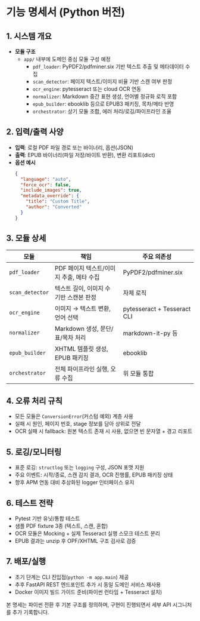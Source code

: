 # 기능 명세서 (Python 버전)

## 1. 시스템 개요
- **모듈 구조**
  - `app/` 내부에 도메인 중심 모듈 구성 예정
    - `pdf_loader`: PyPDF2/pdfminer.six 기반 텍스트 추출 및 메타데이터 수집
    - `scan_detector`: 페이지 텍스트/이미지 비율 기반 스캔 여부 판정
    - `ocr_engine`: pytesseract 또는 cloud OCR 연동
    - `normalizer`: Markdown 중간 표현 생성, 언어별 정규화 로직 포함
    - `epub_builder`: ebooklib 등으로 EPUB3 패키징, 목차/메타 반영
    - `orchestrator`: 상기 모듈 조합, 에러 처리/로깅/파이프라인 조율

## 2. 입력/출력 사양
- **입력**: 로컬 PDF 파일 경로 또는 바이너리, 옵션(JSON)
- **출력**: EPUB 바이너리(파일 저장/바이트 반환), 변환 리포트(dict)
- **옵션 예시**
  ```json
  {
    "language": "auto",
    "force_ocr": false,
    "include_images": true,
    "metadata_override": {
      "title": "Custom Title",
      "author": "Converted"
    }
  }
  ```

## 3. 모듈 상세
| 모듈 | 책임 | 주요 의존성 |
|------|------|-------------|
| `pdf_loader` | PDF 페이지 텍스트/이미지 추출, 메타 수집 | PyPDF2/pdfminer.six |
| `scan_detector` | 텍스트 길이, 이미지 수 기반 스캔본 판정 | 자체 로직 |
| `ocr_engine` | 이미지 → 텍스트 변환, 언어 선택 | pytesseract + Tesseract CLI |
| `normalizer` | Markdown 생성, 문단/표/목차 처리 | markdown-it-py 등 | 
| `epub_builder` | XHTML 템플릿 생성, EPUB 패키징 | ebooklib | 
| `orchestrator` | 전체 파이프라인 실행, 오류 수집 | 위 모듈 통합 |

## 4. 오류 처리 규칙
- 모든 모듈은 `ConversionError`(커스텀 예외) 계층 사용
- 실패 시 원인, 페이지 번호, stage 정보를 담아 상위로 전달
- OCR 실패 시 fallback: 원본 텍스트 존재 시 사용, 없으면 빈 문자열 + 경고 리포트

## 5. 로깅/모니터링
- 표준 로깅: `structlog` 또는 `logging` 구성, JSON 포맷 지원
- 주요 이벤트: 시작/종료, 스캔 감지 결과, OCR 진행률, EPUB 패키징 상태
- 향후 APM 연동 대비 추상화된 logger 인터페이스 유지

## 6. 테스트 전략
- Pytest 기반 유닛/통합 테스트
- 샘플 PDF fixture 3종 (텍스트, 스캔, 혼합)
- OCR 모듈은 Mocking + 실제 Tesseract 실행 스모크 테스트 분리
- EPUB 결과는 unzip 후 OPF/XHTML 구조 검사로 검증

## 7. 배포/실행
- 초기 단계는 CLI 진입점(`python -m app.main`) 제공
- 추후 FastAPI REST 엔드포인트 추가 시 동일 도메인 서비스 재사용
- Docker 이미지 빌드 가이드 준비(파이썬 런타임 + Tesseract 설치)

본 명세는 파이썬 전환 후 기본 구조를 정의하며, 구현이 진행되면서 세부 API 시그니처를 추가 기록합니다.
